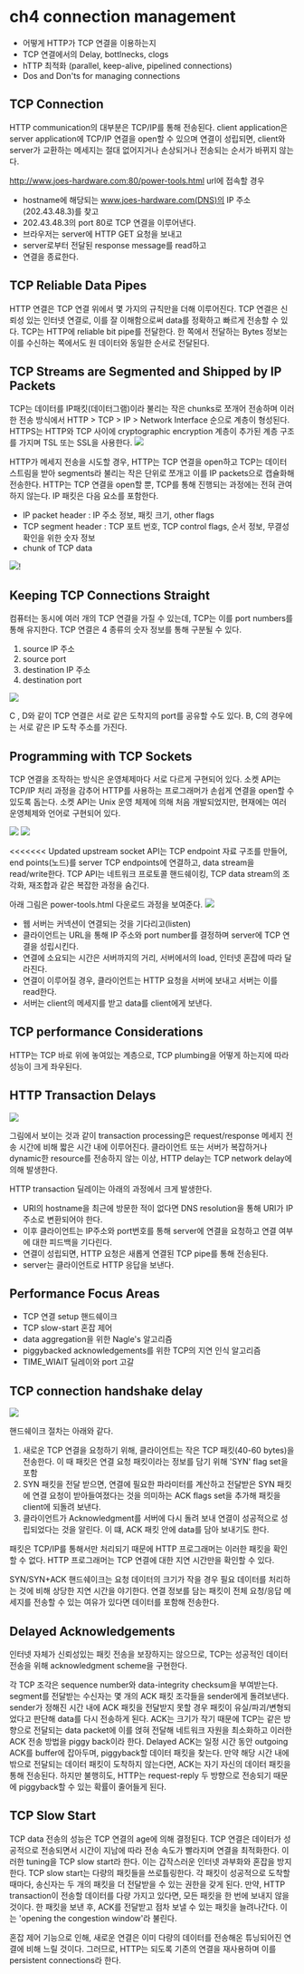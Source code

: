 # ch4 connection management

- 어떻게 HTTP가 TCP 연결을 이용하는지
- TCP 연결에서의 Delay, bottlnecks, clogs
- hTTP 최적화 (parallel, keep-alive, pipelined connections)
- Dos and Don'ts for managing connections

## TCP Connection

HTTP communication의 대부분은 TCP/IP를 통해 전송된다.
client application은 server application에 TCP/IP 연결을 open할 수 있으며
연결이 성립되면, client와 server가 교환하는 메세지는 절대 없어지거나 손상되거나 전송되는 순서가 바뀌지 않는다.

http://www.joes-hardware.com:80/power-tools.html url에 접속할 경우
- hostname에 해당되는 www.joes-hardware.com(DNS)의 IP 주소(202.43.48.3)를 찾고
- 202.43.48.3의 port 80로 TCP 연결을 이루어낸다.
- 브라우저는 server에 HTTP GET 요청을 보내고
- server로부터 전달된 response message를 read하고
- 연결을 종료한다.

## TCP Reliable Data Pipes

HTTP 연결은 TCP 연결 위에서 몇 가지의 규칙만을 더해 이루어진다. 
TCP 연결은 신뢰성 있는 인터넷 연결로, 이를 잘 이해함으로써 data를 정확하고 빠르게 전송할 수 있다.
TCP는 HTTP에 reliable bit pipe를 전달한다. 한 쪽에서 전달하는 Bytes 정보는 이를 수신하는 쪽에서도 원 데이터와 동일한 순서로 전달된다.

## TCP Streams are Segmented and Shipped by IP Packets

TCP는 데이터를 IP패킷(데이터그램)이라 불리는 작은 chunks로 쪼개어 전송하며 이러한 전송 방식에서 HTTP > TCP > IP > Network Interface 순으로 계층이 형성된다. 
HTTPS는 HTTP와 TCP 사이에 cryptographic encryption 계층이 추가된 계층 구조를 가지며 TSL 또는 SSL을 사용한다.
![](./ch4-connection-management/2021-02-01-23-51-34.png)

HTTP가 메세지 전송을 시도할 경우, HTTP는 TCP 연결을 open하고 TCP는 데이터 스트림을 받아 segments라 불리는 작은 단위로 쪼개고 이를 IP packets으로 캡슐화해 전송한다. HTTP는 TCP 연결을 open할 뿐, TCP를 통해 진행되는 과정에는 전혀 관여하지 않는다.
IP 패킷은 다음 요소를 포함한다.

- IP packet header : IP 주소 정보, 패킷 크기, other flags
- TCP segment header : TCP 포트 번호, TCP control flags, 순서 정보, 무결성 확인을 위한 숫자 정보
- chunk of TCP data

![](./ch4-connection-management/2021-02-01-23-51-15.png)!

## Keeping TCP Connections Straight

컴퓨터는 동시에 여러 개의 TCP 연결을 가질 수 있는데, TCP는 이를 port numbers를 통해 유지한다.
TCP 연결은 4 종류의 숫자 정보를 통해 구분될 수 있다.
1. source IP 주소
2. source port
3. destination IP 주소
4. destination port

![](./ch4-connection-management/2021-02-02-23-48-29.png)

C , D와 같이 TCP 연결은 서로 같은 도착지의 port를 공유할 수도 있다.
B, C의 경우에는 서로 같은 IP 도착 주소를 가진다.

## Programming with TCP Sockets

TCP 연결을 조작하는 방식은 운영체제마다 서로 다르게 구현되어 있다.
소켓 API는 TCP/IP 처리 과정을 감추어 HTTP를 사용하는 프로그래머가 손쉽게 연결을 open할 수 있도록 돕는다.
소켓 API는 Unix 운영 체제에 의해 처음 개발되었지만, 현재에는 여러 운영체제와 언어로 구현되어 있다.

![](./ch4-connection-management/2021-02-02-23-53-49.png)
![](./ch4-connection-management/2021-02-02-23-53-55.png)

<<<<<<< Updated upstream
socket API는 TCP endpoint 자료 구조를 만들어, end points(노드)를 server TCP endpoints에 연결하고, data stream을 read/write한다.
TCP API는 네트워크 프로토콜 핸드쉐이킹, TCP data stream의 조각화, 재조합과 같은 복잡한 과정을 숨긴다.

아래 그림은 power-tools.html 다운로드 과정을 보여준다.
![](ch4-connection-management/23-51-07.png)

- 웹 서버는 커넥션이 연결되는 것을 기다리고(listen)
- 클라이언트는 URL을 통해 IP 주소와 port number를 결정하며 server에 TCP 연결을 성립시킨다.
- 연결에 소요되는 시간은 서버까지의 거리, 서버에서의 load, 인터넷 혼잡에 따라 달라진다.
- 연결이 이루어질 경우, 클라이언트는 HTTP 요청을 서버에 보내고 서버는 이를 read한다.
- 서버는 client의 메세지를 받고 data를 client에게 보낸다.

## TCP performance Considerations

HTTP는 TCP 바로 위에 놓여있는 계층으로, TCP plumbing을 어떻게 하는지에 따라 성능이 크게 좌우된다. 

## HTTP Transaction Delays

![](ch4-connection-management/00-07-37.png)

그림에서 보이는 것과 같이 transaction processing은 request/response 메세지 전송 시간에 비해 짧은 시간 내에 이루어진다. 클라이언트 또는 서버가 복잡하거나 dynamic한 resource를 전송하지 않는 이상, HTTP delay는 TCP network delay에 의해 발생한다.

HTTP transaction 딜레이는 아래의 과정에서 크게 발생한다.
- URI의 hostname을 최근에 방문한 적이 없다면 DNS resolution을 통해 URI가 IP 주소로 변환되어야 한다.
- 이후 클라이언트는 IP주소와 port번호를 통해 server에 연결을 요청하고 연결 여부에 대한 피드백을 기다린다.
- 연결이 성립되면, HTTP 요청은 새롭게 연결된 TCP pipe를 통해 전송된다.
- server는 클라이언트로 HTTP 응답을 보낸다.

## Performance Focus Areas

- TCP 연결 setup 핸드쉐이크
- TCP slow-start 혼잡 제어
- data aggregation을 위한 Nagle's 알고리즘
- piggybacked acknowledgements를 위한 TCP의 지연 인식 알고리즘
- TIME_WIAIT 딜레이와 port 고갈

## TCP connection handshake delay

![](ch4-connection-management/00-26-45.png)

핸드쉐이크 절차는 아래와 같다.
1. 새로운 TCP 연결을 요청하기 위해, 클라이언트는 작은 TCP 패킷(40-60 bytes)을 전송한다. 이 때 패킷은 연결 요청 패킷이라는 정보를 담기 위해 'SYN' flag set을 포함
2. SYN 패킷을 전달 받으면, 연결에 필요한 파라미터를 계산하고 전달받은 SYN 패킷에 연결 요청이 받아들여졌다는 것을 의미하는 ACK flags set을 추가해 패킷을 client에 되돌려 보낸다.
3. 클라이언트가 Acknowledgment를 서버에 다시 돌려 보내 연결이 성공적으로 성립되었다는 것을 알린다. 이 떄, ACK 패킷 안에 data를 담아 보내기도 한다.

패킷은 TCP/IP를 통해서만 처리되기 때문에 HTTP 프로그래머는 이러한 패킷을 확인할 수 없다. HTTP 프로그래머는 TCP 연결에 대한 지연 시간만을 확인할 수 있다.

SYN/SYN+ACK 핸드쉐이크는 요청 데이터의 크기가 작을 경우 필요 데이터를 처리하는 것에 비해 상당한 지연 시간을 야기한다.
연결 정보를 담는 패킷이 전체 요청/응답 메세지를 전송할 수 있는 여유가 있다면 데이터를 포함해 전송한다.


## Delayed Acknowledgements

인터넷 자체가 신뢰성있는 패킷 전송을 보장하지는 않으므로, TCP는 성공적인 데이터 전송을 위해 acknowledgment scheme을 구현한다.

각 TCP 조각은 sequence number와 data-integrity checksum을 부여받는다. segment를 전달받는 수신자는 몇 개의 ACK 패킷 조각들을 sender에게 돌려보낸다.
sender가 정해진 시간 내에 ACK 패킷을 전달받지 못할 경우 패킷이 유실/파괴/변형되었다고 판단해 data를 다시 전송하게 된다. ACK는 크기가 작기 때문에 TCP는 같은 방향으로 전달되는 data packet에 이를 얹혀 전달해 네트워크 자원을 최소화하고 이러한 ACK 전송 방법을 piggy back이라 한다. 
Delayed ACK는 일정 시간 동안 outgoing ACK를 buffer에 잡아두며, piggyback할 데이터 패킷을 찾는다.
만약 해당 시간 내에 밖으로 전달되는 데이터 패킷이 도착하지 않는다면, ACK는 자기 자신의 데이터 패킷을 통해 전송된다.
하지만 불행히도, HTTP는 request-reply 두 방향으로 전송되기 때문에 piggyback할 수 있는 확률이 줄어들게 된다.

## TCP Slow Start

TCP data 전송의 성능은 TCP 연결의 age에 의해 결정된다. TCP 연결은 데이터가 성공적으로 전송되면서 시간이 지남에 따라 전송 속도가 빨라지며 연결을 최적화한다. 이러한 tuning을 TCP slow start라 한다. 이는 갑작스러운 인터넷 과부화와 혼잡을 방지한다.
TCP slow start는 다량의 패킷들을 쓰로틀링한다. 각 패킷이 성공적으로 도착할 때마다, 송신자는 두 개의 패킷을 더 전달받을 수 있는 권한을 갖게 된다. 만약, HTTP transaction이 전송할 데이터를 다량 가지고 있다면, 모든 패킷을 한 번에 보내지 않을 것이다. 한 패킷을 보낸 후, ACK를 전달받고 점차 보낼 수 있는 패킷을 늘려나간다. 이는 'opening the congestion window'라 불린다.

혼잡 제어 기능으로 인해, 새로운 연결은 이미 다량의 데이터를 전송해온 튜닝되어진 연결에 비해 느릴 것이다. 그러므로, HTTP는 되도록 기존의 연결을 재사용하며 이를 persistent connections라 한다.
